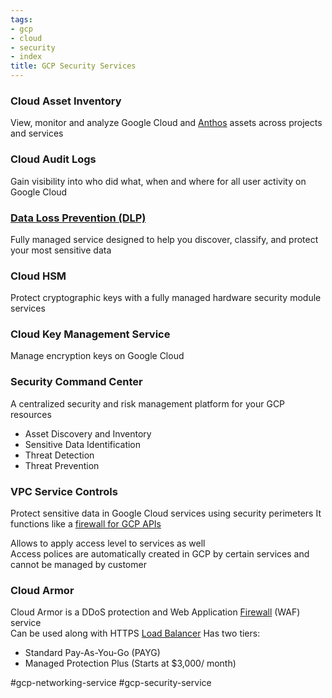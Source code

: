 ```yaml
---
tags:
- gcp
- cloud
- security
- index
title: GCP Security Services
---
```


### Cloud Asset Inventory

View, monitor and analyze Google Cloud and [Anthos](../gcp-hybrid-cloud-services/anthos.md) assets across projects and services

### Cloud Audit Logs

Gain visibility into who did what, when and where for all user activity on Google Cloud

### [Data Loss Prevention (DLP)](../../../cyber-security/security-controls/data-protection/data-loss-prevention-dlp.md)

Fully managed service designed to help you discover, classify, and protect your most sensitive data

### Cloud HSM

Protect cryptographic keys with a fully managed hardware security module services

### Cloud Key Management Service

Manage encryption keys on Google Cloud

### Security Command Center

A centralized security and risk management platform for your GCP resources

* Asset Discovery and Inventory
* Sensitive Data Identification
* Threat Detection
* Threat Prevention

### VPC Service Controls

Protect sensitive data in Google Cloud services using security perimeters
It functions like a <u>firewall for GCP APIs</u>
  
Allows to apply access level to services as well  
Access polices are automatically created in GCP by certain services and cannot be managed by customer

### Cloud Armor

Cloud Armor is a DDoS protection and Web Application [Firewall](../../../computer-networks/network-security/firewall.md) (WAF) service  
Can be used along with HTTPS [Load Balancer](../../../computer-networks/network-infrastructure/load-balancer.md)
Has two tiers:

* Standard Pay-As-You-Go (PAYG)
* Managed Protection Plus (Starts at $3,000/ month)

#gcp-networking-service #gcp-security-service